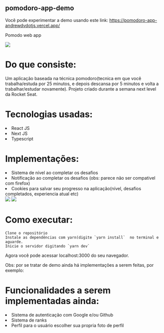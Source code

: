 ## pomodoro-app-demo

Você pode experimentar a demo usando este link: 
https://pomodoro-app-andrewdvdotjs.vercel.app/

Pomodo web app

<img src="https://i.imgur.com/Y5MZEo9.png">

# Do que consiste:  <br>
Um aplicação baseada na técnica pomodoro(tecnica em que você trabalha/estuda por 25 minutos, e depois descansa por 5 minutos e volta a trabalhar/estudar novamente).
Projeto criado durante a semana next level da Rocket Seat.

# Tecnologias usadas: <br>
<li>React JS </li>
<li>Next JS </li>
<li>Typescript </li>

# Implementações:
<li>Sistema de nível ao completar os desafios</li>
<li>Notificação ao completar os desafios (obs: parece não ser compativel com firefox)  </li>
<li>Cookies para salvar seu progresso na aplicação(nível, desafios completados, experiencia atual etc) </li>
<img src="https://i.imgur.com/ZdsHkMq.png">
<img src="https://i.imgur.com/2P9cOqO.png">

# Como executar:
    Clone o repositório
    Instale as dependências com yarn(digite `yarn install`  no terminal e aguarde.
    Inicie o servidor digitando `yarn dev`
    

Agora você pode acessar localhost:3000 do seu navegador. <br>

Obs: por se tratar de demo ainda há implementações a serem feitas, por exemplo:

# Funcionalidades a serem implementadas ainda:
<li>Sistema de autenticação com Google e/ou Github</li>
<li>Sistema de ranks </li>
<li>Perfil para o usuário escolher sua propria foto de perfil</li>


